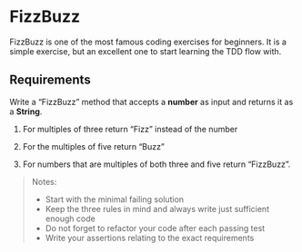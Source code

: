 # FizzBuzz
FizzBuzz is one of the most famous coding exercises for beginners. It is a simple exercise, but an excellent one to start learning the TDD flow with.

## Requirements
Write a “FizzBuzz” method that accepts a **number** as input and returns it as a **String**.

1. For multiples of three return “Fizz” instead of the number

2. For the multiples of five return “Buzz”

3. For numbers that are multiples of both three and five return “FizzBuzz”.

> Notes:
>-   Start with the minimal failing solution
>-   Keep the three rules in mind and always write just sufficient enough code
>-   Do not forget to refactor your code after each passing test
>-   Write your assertions relating to the exact requirements